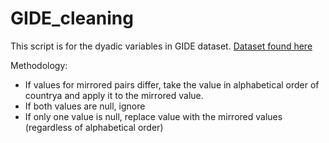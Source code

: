 # GIDE_cleaning

This script is for the dyadic variables in GIDE dataset. 
[Dataset found here](https://denveru.sharepoint.com/:x:/s/PardeeStaff/EeX3uD5OPbJBpMHKhaPEnTAB2iEv9LxiQslggfRB0S3gxw?e=KIN5XY)

Methodology:

- If values for mirrored pairs differ, take the value in alphabetical order of countrya and apply it to the mirrored value.
- If both values are null, ignore
- If only one value is null, replace value with the mirrored values (regardless of alphabetical order)

